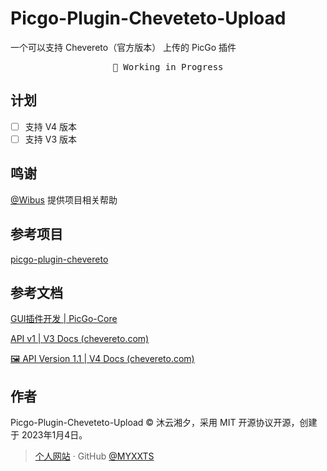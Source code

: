 # Picgo-Plugin-Cheveteto-Upload

一个可以支持 Chevereto（官方版本） 上传的 PicGo 插件

<pre align="center">
🧪 Working in Progress
</pre>

## 计划

- [ ] 支持 V4 版本
- [ ] 支持 V3 版本

## 鸣谢

[@Wibus](https://github.com/wibus-wee) 提供项目相关帮助

## 参考项目

[picgo-plugin-chevereto](https://github.com/wf-nb/PicGoPlugins/tree/main/picgo-plugin-chevereto) 

## 参考文档

[GUI插件开发 | PicGo-Core](https://picgo.github.io/PicGo-Core-Doc/zh/dev-guide/gui.html#shownotification-option)

[API v1 | V3 Docs (chevereto.com)](https://v3-docs.chevereto.com/api/#api-key)

[🖼 API Version 1.1 | V4 Docs (chevereto.com)](https://v4-docs.chevereto.com/developer/api/api-v1.html#key)

## 作者

Picgo-Plugin-Cheveteto-Upload © 沐云湘夕，采用 MIT 开源协议开源，创建于 2023年1月4日。

> [个人网站](https://www.myxxts.com) · GitHub [@MYXXTS](https://github.com/MYXXTS)
